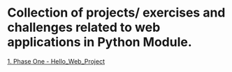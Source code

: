 # Collection of projects/ exercises and challenges related to web applications in Python Module.

[1. Phase One - Hello_Web_Project](https://github.com/PiotrSurowiec90/WEB-APPS/tree/main/Phase-01/hello_web_project)